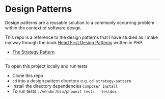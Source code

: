 # Design Patterns

Design patterns are a reusable solution to a commonly occurring problem within the context of software design.

This repo is a reference to the design patterns that I have studied as I make my way through the
book [Head First Design Patterns](https://www.oreilly.com/library/view/head-first-design/9781492077992/) written in PHP.

- [The Strategy Pattern](https://github.com/allanmilne/design-patterns/blob/main/strategy-pattern/README.md)

---
To open this project locally and run tests

- Clone this repo
- `cd` into a design pattern directory e.g. `cd strategy-pattern`
- Install the directory dependencies
  `composer install`
- To run tests
  `./vendor/bin/phpunit tests --testdox`
